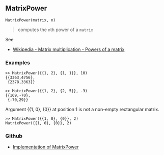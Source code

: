## MatrixPower

```
MatrixPower(matrix, n)
```

> computes the `n`th power of a `matrix`

See
* [Wikipedia - Matrix multiplication - Powers of a matrix](https://en.wikipedia.org/wiki/Matrix_multiplication#Powers_of_a_matrix)

### Examples

```
>> MatrixPower({{1, 2}, {1, 1}}, 10)
{{3363,4756},
 {2378,3363}}

>> MatrixPower({{1, 2}, {2, 5}}, -3)
{{169,-70},
 {-70,29}}
```

Argument {{1, 0}, {0}} at position 1 is not a non-empty rectangular matrix.

```
>> MatrixPower({{1, 0}, {0}}, 2)
MatrixPower({{1, 0}, {0}}, 2)
```

### Github

* [Implementation of MatrixPower](https://github.com/axkr/symja_android_library/blob/master/symja_android_library/matheclipse-core/src/main/java/org/matheclipse/core/builtin/LinearAlgebra.java#L3117) 
